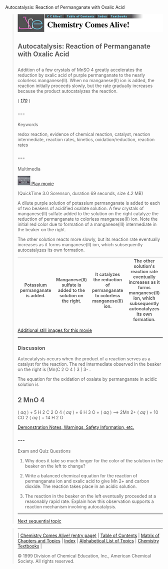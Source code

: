 





 Autocatalysis: Reaction of Permanganate with Oxalic Acid
 



> ![Chemistry Comes Alive!](ccahead.gif)
> 
> 
> 
> 
> 
> 
> 
> 
> 
> ## Autocatalysis: Reaction of Permanganate with Oxalic Acid
> 
> 
> 
> 
> 
> ## 
> 
> 
> 
> 
> 
>  Addition of a few crystals of MnSO
>  4 
>  greatly accelerates the reduction by oxalic acid of purple permanganate
 to the nearly colorless manganese(II). 
 When no manganese(II) ion is added, 
 the reaction initially proceeds slowly, 
 but the rate gradually increases because the product autocatalyzes the reaction.
>  
> 
> 
> 
> 
> 
> 
>  (
>  [*170*](CRED170.HTM)
>  )
>  
> 
> 
> 
> 
> ### ---
> 
> 
>  Keywords
> 
> 
> 
> 
>  redox reaction, evidence of chemical reaction, catalyst, reaction intermediate, reaction rates, kinetics, oxidation/reduction, reaction rates
>  
> 
> 
> 
> 
> ### ---
> 
> 
>  Multimedia
> 
> 
> 
> 
> 
> 
> 
> 
> [![](0.JPG)
>  Play movie](../../MVHTM/AUTOCAT/AUTOCAT.HTM) 
> 
> 
> 
>  (QuickTime 3.0 Sorenson, duration 69 seconds, size 4.2 MB)
>  
> 
> 
> 
>  A dilute purple solution of potassium permanganate is added to each of two beakers of acidified oxalate solution. A few crystals of manganese(II) sulfate added to the solution on the right catalyze the reduction of permanganate to colorless manganese(II) ion. Note the initial red color due to formation of a manganese(III) intermediate in the beaker on the right.
>  
> 
> 
> 
>  The other solution reacts more slowly, but its reaction rate eventually increases as it forms manganese(II) ion, which subsequently autocatalyzes its own formation.
>  
> 
> 
> 
> 
> 
> 
> 
> | Potassium permanganate is added. | Manganese(II) sulfate is added to the solution on the right. | It catalyzes the reduction of permanganate to colorless manganese(II) ion. | The other solution's reaction rate eventually increases as it forms manganese(II) ion, which subsequently autocatalyzes its own formation. |
> | --- | --- | --- | --- |
> 
> 
> 
> 
> 
> 
> [Additional still images
for this movie](../../STHTM/AUTOCAT/AUTOCAT.HTM) 
> 
> 
> 
> 
> 
> ---
> 
> 
> 
> 
> ### Discussion
> 
> 
> 
> 
>  Autocatalysis occurs when the product of a reaction serves as a catalyst for the reaction. 
The red intermediate observed in the beaker on the right is 
[Mn(C
>  2 
>  O
>  4 
>  )
>  3 
>  ]
>  3- 
>  .
>  
> 
> 
> 
>  The equation for the oxidation of oxalate by permanganate in acidic solution is
>  
> 
> 
> 
>  2 MnO
>  4 
> - 
>  (
>  *aq* 
>  ) + 5 H
>  2 
>  C
>  2 
>  O
>  4 
>  (
>  *aq* 
>  ) + 6 H
>  3 
>  O
>  + 
>  (
>  *aq* 
>  ) --> 
2Mn
>  2+ 
>  (
>  *aq* 
>  ) + 10 CO
>  2 
>  (
>  *aq* 
>  ) + 14 H
>  2 
>  O
>  
> 
> 
> 
> 
> 
> 
> [Demonstration Notes, Warnings, Safety Information, etc.](SAFETY.HTM) 
> 
> 
> 
> 
> 
> ### ---
> 
> 
>  Exam and Quiz Questions
> 
> 
> 
> 
>  1. Why does it take so much longer for the color of the solution in the beaker on the left to change?
>  
> 
> 
> 
>  2. Write a balanced chemical equation for the reaction of permanganate ion and oxalic acid to give Mn
>  2+ 
>  and carbon dioxide. The reaction takes place in an acidic solution.
>  
> 
> 
> 
>  3. The reaction in the beaker on the left eventually proceeded at a reasonably rapid rate. Explain how this observation supports a reaction mechanism involving autocatalysis.
>  
> 
> 
> 
> 
> 
> 
> ---
> 
> 
> 
> 
> [Next sequential topic](../../MAIN/CLOCKRX/PAGE1.HTM)



> ---
> 
> 
>  |
>  [Chemistry Comes Alive! (entry page)](../../INDEX.HTM) 
>  |
>  [Table of Contents](../../CONTENTS.HTM) 
>  |
>  [Matrix of Chapters and Topics](../../MATRIX.HTM) 
>  |
>  [Index](../../WORDS.HTM) 
>  |
>  [Alphabetical List of Topics](../../ALPHATOP.HTM) 
>  |
>  [Chemistry Textbooks](../../BOOKS.HTM) 
>  |
>  
>  © 1999 Division of Chemical Education, Inc.,
American Chemical Society. All rights reserved.





